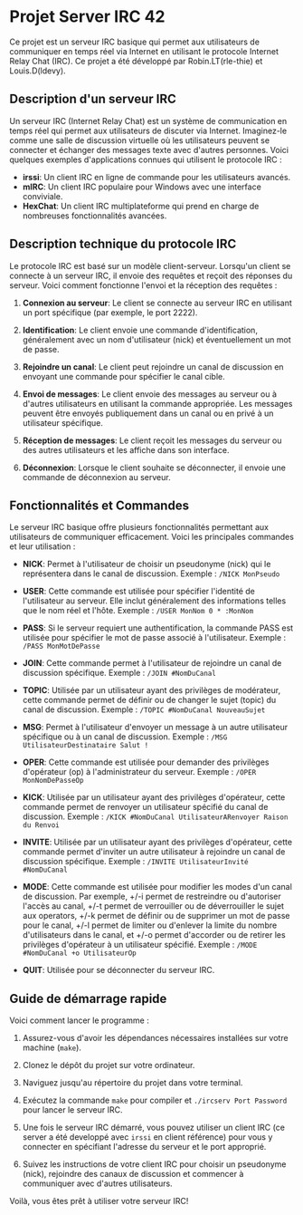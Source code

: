 # Projet Server IRC 42

Ce projet est un serveur IRC basique qui permet aux utilisateurs de communiquer en temps réel via Internet en utilisant le protocole Internet Relay Chat (IRC).
Ce projet a été développé par Robin.LT(rle-thie) et Louis.D(ldevy).

## Description d'un serveur IRC

Un serveur IRC (Internet Relay Chat) est un système de communication en temps réel qui permet aux utilisateurs de discuter via Internet. Imaginez-le comme une salle de discussion virtuelle où les utilisateurs peuvent se connecter et échanger des messages texte avec d'autres personnes. Voici quelques exemples d'applications connues qui utilisent le protocole IRC :

- **irssi**: Un client IRC en ligne de commande pour les utilisateurs avancés.
- **mIRC**: Un client IRC populaire pour Windows avec une interface conviviale.
- **HexChat**: Un client IRC multiplateforme qui prend en charge de nombreuses fonctionnalités avancées.

## Description technique du protocole IRC

Le protocole IRC est basé sur un modèle client-serveur. Lorsqu'un client se connecte à un serveur IRC, il envoie des requêtes et reçoit des réponses du serveur. Voici comment fonctionne l'envoi et la réception des requêtes :

1. **Connexion au serveur**: Le client se connecte au serveur IRC en utilisant un port spécifique (par exemple, le port 2222).

2. **Identification**: Le client envoie une commande d'identification, généralement avec un nom d'utilisateur (nick) et éventuellement un mot de passe.

3. **Rejoindre un canal**: Le client peut rejoindre un canal de discussion en envoyant une commande pour spécifier le canal cible.

4. **Envoi de messages**: Le client envoie des messages au serveur ou à d'autres utilisateurs en utilisant la commande appropriée. Les messages peuvent être envoyés publiquement dans un canal ou en privé à un utilisateur spécifique.

5. **Réception de messages**: Le client reçoit les messages du serveur ou des autres utilisateurs et les affiche dans son interface.

6. **Déconnexion**: Lorsque le client souhaite se déconnecter, il envoie une commande de déconnexion au serveur.

## Fonctionnalités et Commandes

Le serveur IRC basique offre plusieurs fonctionnalités permettant aux utilisateurs de communiquer efficacement. Voici les principales commandes et leur utilisation :

- **NICK**: Permet à l'utilisateur de choisir un pseudonyme (nick) qui le représentera dans le canal de discussion. Exemple : `/NICK MonPseudo`

- **USER**: Cette commande est utilisée pour spécifier l'identité de l'utilisateur au serveur. Elle inclut généralement des informations telles que le nom réel et l'hôte. Exemple : `/USER MonNom 0 * :MonNom`

- **PASS**: Si le serveur requiert une authentification, la commande PASS est utilisée pour spécifier le mot de passe associé à l'utilisateur. Exemple : `/PASS MonMotDePasse`

- **JOIN**: Cette commande permet à l'utilisateur de rejoindre un canal de discussion spécifique. Exemple : `/JOIN #NomDuCanal`

- **TOPIC**: Utilisée par un utilisateur ayant des privilèges de modérateur, cette commande permet de définir ou de changer le sujet (topic) du canal de discussion. Exemple : `/TOPIC #NomDuCanal NouveauSujet`

- **MSG**: Permet à l'utilisateur d'envoyer un message à un autre utilisateur spécifique ou à un canal de discussion. Exemple : `/MSG UtilisateurDestinataire Salut !`

- **OPER**: Cette commande est utilisée pour demander des privilèges d'opérateur (op) à l'administrateur du serveur. Exemple : `/OPER MonNomDePasseOp`

- **KICK**: Utilisée par un utilisateur ayant des privilèges d'opérateur, cette commande permet de renvoyer un utilisateur spécifié du canal de discussion. Exemple : `/KICK #NomDuCanal UtilisateurARenvoyer Raison du Renvoi`

- **INVITE**: Utilisée par un utilisateur ayant des privilèges d'opérateur, cette commande permet d'inviter un autre utilisateur à rejoindre un canal de discussion spécifique. Exemple : `/INVITE UtilisateurInvité #NomDuCanal`

- **MODE**: Cette commande est utilisée pour modifier les modes d'un canal de discussion. Par exemple, +/-i permet de restreindre ou d'autoriser l'accès au canal, +/-t permet de verrouiller ou de déverrouiller le sujet aux operators, +/-k permet de définir ou de supprimer un mot de passe pour le canal, +/-l permet de limiter ou d'enlever la limite du nombre d'utilisateurs dans le canal, et +/-o permet d'accorder ou de retirer les privilèges d'opérateur à un utilisateur spécifié. Exemple : `/MODE #NomDuCanal +o UtilisateurOp`

- **QUIT**: Utilisée pour se déconnecter du serveur IRC.

## Guide de démarrage rapide

Voici comment lancer le programme :

1. Assurez-vous d'avoir les dépendances nécessaires installées sur votre machine (`make`).

2. Clonez le dépôt du projet sur votre ordinateur.

3. Naviguez jusqu'au répertoire du projet dans votre terminal.

4. Exécutez la commande `make` pour compiler et `./ircserv Port Password` pour lancer le serveur IRC.

5. Une fois le serveur IRC démarré, vous pouvez utiliser un client IRC (ce server a été developpé avec `irssi` en client référence) pour vous y connecter en spécifiant l'adresse du serveur et le port approprié.

6. Suivez les instructions de votre client IRC pour choisir un pseudonyme (nick), rejoindre des canaux de discussion et commencer à communiquer avec d'autres utilisateurs.

Voilà, vous êtes prêt à utiliser votre serveur IRC!
